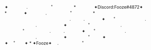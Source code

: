 ✦ 　　　　.   　 　　　˚　　　　　*　　 　　✦Discord:Fooze#4872✦　　   　　　　*　　　　✦ 　　　　.   　 　　　˚　　　　　*　　 　　　　   　　　　　　　　　　　　　　　.　　　.　　　　✦　　˚　　　　　　　.　　　　 　 　　　　　　　.　　　　　　 ✦　　　　　˚　　　 　　　　.   　 　　　˚　　　　　　.　　　.　　　　✦　　˚　　　　　　　.　　　　  　 　　　　　　　.　　　　　　 ✦　　　　　˚　　　✦         
          ✦         　˚　　       ✦           *      ✦Fooze✦ 　.   　 　　　˚
